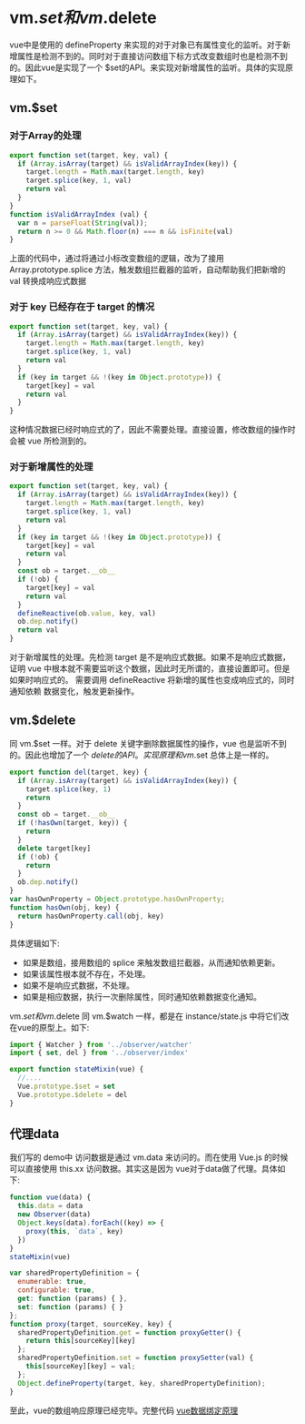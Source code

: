 # vm.$set 和 vm.$delete


vue中是使用的 defineProperty 来实现的对于对象已有属性变化的监听。对于新增属性是检测不到的。同时对于直接访问数组下标方式改变数组时也是检测不到的。因此vue是实现了一个 $set的API。来实现对新增属性的监听。具体的实现原理如下。

## vm.$set
### 对于Array的处理
```javascript
export function set(target, key, val) {
  if (Array.isArray(target) && isValidArrayIndex(key)) {
    target.length = Math.max(target.length, key)
    target.splice(key, 1, val)
    return val
  }
}
function isValidArrayIndex (val) {
  var n = parseFloat(String(val));
  return n >= 0 && Math.floor(n) === n && isFinite(val)
}
```
上面的代码中，通过将通过小标改变数组的逻辑，改为了接用 Array.prototype.splice 方法，触发数组拦截器的监听，自动帮助我们把新增的 val 转换成响应式数据

### 对于 key 已经存在于 target 的情况
```javascript
export function set(target, key, val) {
  if (Array.isArray(target) && isValidArrayIndex(key)) {
    target.length = Math.max(target.length, key)
    target.splice(key, 1, val)
    return val
  }
  if (key in target && !(key in Object.prototype)) {
    target[key] = val
    return val
  }
}
```
这种情况数据已经时响应式的了，因此不需要处理。直接设置，修改数组的操作时会被 vue 所检测到的。

### 对于新增属性的处理

```javascript
export function set(target, key, val) {
  if (Array.isArray(target) && isValidArrayIndex(key)) {
    target.length = Math.max(target.length, key)
    target.splice(key, 1, val)
    return val
  }
  if (key in target && !(key in Object.prototype)) {
    target[key] = val
    return val
  }
  const ob = target.__ob__
  if (!ob) {
    target[key] = val
    return val
  }
  defineReactive(ob.value, key, val)
  ob.dep.notify()
  return val
}
```
对于新增属性的处理。先检测 target 是不是响应式数据。如果不是响应式数据，证明 vue 中根本就不需要监听这个数据，因此时无所谓的，直接设置即可。但是如果时响应式的。 需要调用 defineReactive 将新增的属性也变成响应式的，同时通知依赖 数据变化，触发更新操作。

## vm.$delete

同 vm.$set 一样。对于 delete 关键字删除数据属性的操作，vue 也是监听不到的。因此也增加了一个 $delete 的API。实现原理和 vm.$set 总体上是一样的。

```javascript
export function del(target, key) {
  if (Array.isArray(target) && isValidArrayIndex(key)) {
    target.splice(key, 1)
    return
  }
  const ob = target.__ob__
  if (!hasOwn(target, key)) {
    return
  }
  delete target[key]
  if (!ob) {
    return
  }
  ob.dep.notify()
}
var hasOwnProperty = Object.prototype.hasOwnProperty;
function hasOwn(obj, key) {
  return hasOwnProperty.call(obj, key)
}
```

具体逻辑如下:
* 如果是数组，接用数组的 splice 来触发数组拦截器，从而通知依赖更新。
* 如果该属性根本就不存在，不处理。
* 如果不是响应式数据，不处理。
* 如果是相应数据，执行一次删除属性，同时通知依赖数据变化通知。


vm.$set和 vm.$delete 同 vm.$watch 一样，都是在 instance/state.js 中将它们改在vue的原型上。如下:
```javascript
import { Watcher } from '../observer/watcher'
import { set, del } from '../observer/index'

export function stateMixin(vue) {
  //....
  Vue.prototype.$set = set
  Vue.prototype.$delete = del
}
```

## 代理data
我们写的 demo中 访问数据是通过 vm.data 来访问的。而在使用 Vue.js 的时候可以直接使用 this.xx 访问数据。其实这是因为 vue对于data做了代理。具体如下:
```javascript
function vue(data) {
  this.data = data
  new Observer(data)
  Object.keys(data).forEach((key) => {
    proxy(this, `data`, key)
  })
}
stateMixin(vue)

var sharedPropertyDefinition = {
  enumerable: true,
  configurable: true,
  get: function (params) { },
  set: function (params) { }
};
function proxy(target, sourceKey, key) {
  sharedPropertyDefinition.get = function proxyGetter() {
    return this[sourceKey][key]
  };
  sharedPropertyDefinition.set = function proxySetter(val) {
    this[sourceKey][key] = val;
  };
  Object.defineProperty(target, key, sharedPropertyDefinition);
}
```
至此，vue的数组响应原理已经完毕。完整代码 [vue数据绑定原理](https://github.com/xiaopingbuxiao/easy-understand-vue)

<Gitalk></Gitalk>
